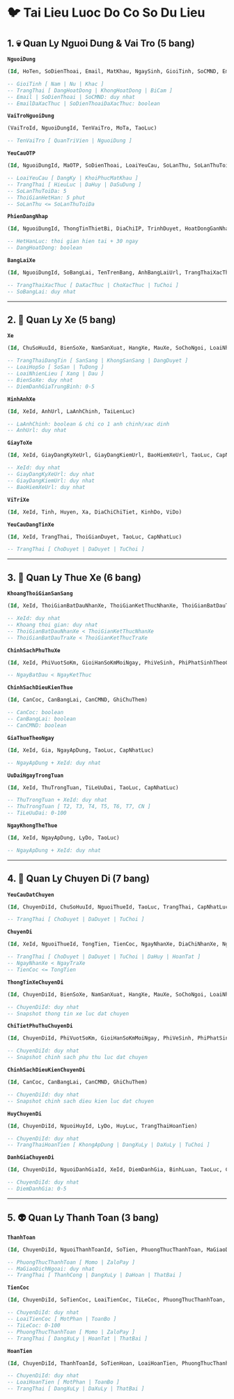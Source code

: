 # 🐦 **Tai Lieu Luoc Do Co So Du Lieu**

## 1. 💀 Quan Ly Nguoi Dung & Vai Tro (5 bang)

**`NguoiDung`**

```sql
(Id, HoTen, SoDienThoai, Email, MatKhau, NgaySinh, GioiTinh, SoCMND, EmailDaXacThuc, SoDienThoaiDaXacThuc, TrangThai, AnhDaiDienUrl, TaoLuc, CapNhatLuc)

-- GioiTinh [ Nam | Nu | Khac ]
-- TrangThai [ DangHoatDong | KhongHoatDong | BiCam ]
-- Email | SoDienThoai | SoCMND: duy nhat
-- EmailDaXacThuc | SoDienThoaiDaXacThuc: boolean
```

**`VaiTroNguoiDung`**

```sql
(VaiTroId, NguoiDungId, TenVaiTro, MoTa, TaoLuc)

-- TenVaiTro [ QuanTriVien | NguoiDung ]
```

**`YeuCauOTP`**

```sql
(Id, NguoiDungId, MaOTP, SoDienThoai, LoaiYeuCau, SoLanThu, SoLanThuToiDa, ThoiGianHetHan, TrangThai, TaoLuc)

-- LoaiYeuCau [ DangKy | KhoiPhucMatKhau ]
-- TrangThai [ HieuLuc | DaHuy | DaSuDung ]
-- SoLanThuToiDa: 5
-- ThoiGianHetHan: 5 phut
-- SoLanThu <= SoLanThuToiDa
```

**`PhienDangNhap`**

```sql
(Id, NguoiDungId, ThongTinThietBi, DiaChiIP, TrinhDuyet, HoatDongGanNhatLuc, DangHoatDong, HetHanLuc, TaoLuc)

-- HetHanLuc: thoi gian hien tai + 30 ngay
-- DangHoatDong: boolean
```

**`BangLaiXe`**

```sql
(Id, NguoiDungId, SoBangLai, TenTrenBang, AnhBangLaiUrl, TrangThaiXacThuc, TaoLuc, CapNhatLuc)

-- TrangThaiXacThuc [ DaXacThuc | ChoXacThuc | TuChoi ]
-- SoBangLai: duy nhat
```

---

## 2. 🐸 Quan Ly Xe (5 bang)

**`Xe`**

```sql
(Id, ChuSoHuuId, BienSoXe, NamSanXuat, HangXe, MauXe, SoChoNgoi, LoaiNhienLieu, LoaiHopSo, MucTieuThuNhienLieu, NgayDangKyXe, TrangThaiDangTin, MoTa, GiaCoBanMotNgay, TongLuotDat, DiemDanhGiaTrungBinh, TaoLuc, CapNhatLuc)

-- TrangThaiDangTin [ SanSang | KhongSanSang | DangDuyet ]
-- LoaiHopSo [ SoSan | TuDong ]
-- LoaiNhienLieu [ Xang | Dau ]
-- BienSoXe: duy nhat
-- DiemDanhGiaTrungBinh: 0-5
```

**`HinhAnhXe`**

```sql
(Id, XeId, AnhUrl, LaAnhChinh, TaiLenLuc)

-- LaAnhChinh: boolean & chi co 1 anh chinh/xac dinh
-- AnhUrl: duy nhat
```

**`GiayToXe`**

```sql
(Id, XeId, GiayDangKyXeUrl, GiayDangKiemUrl, BaoHiemXeUrl, TaoLuc, CapNhatLuc)

-- XeId: duy nhat
-- GiayDangKyXeUrl: duy nhat 
-- GiayDangKiemUrl: duy nhat
-- BaoHiemXeUrl: duy nhat
```

**`ViTriXe`**

```sql
(Id, XeId, Tinh, Huyen, Xa, DiaChiChiTiet, KinhDo, ViDo)
```

**`YeuCauDangTinXe`**

```sql
(Id, XeId, TrangThai, ThoiGianDuyet, TaoLuc, CapNhatLuc)

-- TrangThai [ ChoDuyet | DaDuyet | TuChoi ]
```

---

## 3. 🐧 Quan Ly Thue Xe (6 bang)

**`KhoangThoiGianSanSang`**

```sql
(Id, XeId, ThoiGianBatDauNhanXe, ThoiGianKetThucNhanXe, ThoiGianBatDauTraXe, ThoiGianKetThucTraXe, TaoLuc, CapNhatLuc)

-- XeId: duy nhat
-- Khoang thoi gian: duy nhat
-- ThoiGianBatDauNhanXe < ThoiGianKetThucNhanXe
-- ThoiGianBatDauTraXe < ThoiGianKetThucTraXe
```

**`ChinhSachPhuThuXe`**

```sql
(Id, XeId, PhiVuotSoKm, GioiHanSoKmMoiNgay, PhiVeSinh, PhiPhatSinhTheoGio, GioiHanGioPhatSinhMoiNgay, PhiKhuMui, NgayBatDau, NgayKetThuc, TaoLuc, CapNhatLuc)

-- NgayBatDau < NgayKetThuc
```

**`ChinhSachDieuKienThue`**

```sql
(Id, CanCoc, CanBangLai, CanCMND, GhiChuThem)

-- CanCoc: boolean
-- CanBangLai: boolean
-- CanCMND: boolean
```

**`GiaThueTheoNgay`**

```sql
(Id, XeId, Gia, NgayApDung, TaoLuc, CapNhatLuc)

-- NgayApDung + XeId: duy nhat
```

**`UuDaiNgayTrongTuan`**

```sql
(Id, XeId, ThuTrongTuan, TiLeUuDai, TaoLuc, CapNhatLuc)

-- ThuTrongTuan + XeId: duy nhat
-- ThuTrongTuan [ T2, T3, T4, T5, T6, T7, CN ]
-- TiLeUuDai: 0-100
```

**`NgayKhongTheThue`**

```sql
(Id, XeId, NgayApDung, LyDo, TaoLuc)

-- NgayApDung + XeId: duy nhat
```

---

## 4. 🐖 Quan Ly Chuyen Di (7 bang)

**`YeuCauDatChuyen`**

```sql
(Id, ChuyenDiId, ChuSoHuuId, NguoiThueId, TaoLuc, TrangThai, CapNhatLuc)

-- TrangThai [ ChoDuyet | DaDuyet | TuChoi ]
```

**`ChuyenDi`**

```sql
(Id, XeId, NguoiThueId, TongTien, TienCoc, NgayNhanXe, DiaChiNhanXe, NgayTraXe, DiaChiTraXe, TrangThai, TaoLuc, CapNhatLuc)

-- TrangThai [ ChoDuyet | DaDuyet | TuChoi | DaHuy | HoanTat ]
-- NgayNhanXe < NgayTraXe
-- TienCoc <= TongTien
```

**`ThongTinXeChuyenDi`**

```sql
(Id, ChuyenDiId, BienSoXe, NamSanXuat, HangXe, MauXe, SoChoNgoi, LoaiNhienLieu, LoaiHopSo, MucTieuThuNhienLieu, NgayDangKyXe, TaoLuc)

-- ChuyenDiId: duy nhat
-- Snapshot thong tin xe luc dat chuyen
```

**`ChiTietPhuThuChuyenDi`**

```sql
(Id, ChuyenDiId, PhiVuotSoKm, GioiHanSoKmMoiNgay, PhiVeSinh, PhiPhatSinh, GioiHanGioPhatSinhMoiNgay, PhiKhuMui, TaoLuc)

-- ChuyenDiId: duy nhat
-- Snapshot chinh sach phu thu luc dat chuyen
```

**`ChinhSachDieuKienChuyenDi`**

```sql
(Id, CanCoc, CanBangLai, CanCMND, GhiChuThem)

-- ChuyenDiId: duy nhat
-- Snapshot chinh sach dieu kien luc dat chuyen
```

**`HuyChuyenDi`**

```sql
(Id, ChuyenDiId, NguoiHuyId, LyDo, HuyLuc, TrangThaiHoanTien)

-- ChuyenDiId: duy nhat
-- TrangThaiHoanTien [ KhongApDung | DangXuLy | DaXuLy | TuChoi ]
```

**`DanhGiaChuyenDi`**

```sql
(Id, ChuyenDiId, NguoiDanhGiaId, XeId, DiemDanhGia, BinhLuan, TaoLuc, CapNhatLuc)

-- ChuyenDiId: duy nhat
-- DiemDanhGia: 0-5
```

---

## 5. 👽 Quan Ly Thanh Toan (3 bang)

**`ThanhToan`**

```sql
(Id, ChuyenDiId, NguoiThanhToanId, SoTien, PhuongThucThanhToan, MaGiaoDichNgoai, ThanhToanLuc, TrangThai, TaoLuc, CapNhatLuc)

-- PhuongThucThanhToan [ Momo | ZaloPay ]
-- MaGiaoDichNgoai: duy nhat
-- TrangThai [ ThanhCong | DangXuLy | DaHoan | ThatBai ]
```

**`TienCoc`**

```sql
(Id, ChuyenDiId, SoTienCoc, LoaiTienCoc, TiLeCoc, PhuongThucThanhToan, ThanhToanLuc, TrangThai, TaoLuc, CapNhatLuc)

-- ChuyenDiId: duy nhat
-- LoaiTienCoc [ MotPhan | ToanBo ]
-- TiLeCoc: 0-100
-- PhuongThucThanhToan [ Momo | ZaloPay ]
-- TrangThai [ DangXuLy | HoanTat | ThatBai ]
```

**`HoanTien`**

```sql
(Id, ChuyenDiId, ThanhToanId, SoTienHoan, LoaiHoanTien, PhuongThucThanhToan, HoanTienLuc, LyDoHoanTien, TrangThai, TaoLuc, CapNhatLuc)

-- ChuyenDiId: duy nhat 
-- LoaiHoanTien [ MotPhan | ToanBo ]
-- TrangThai [ DangXuLy | DaXuLy | ThatBai ]
```
